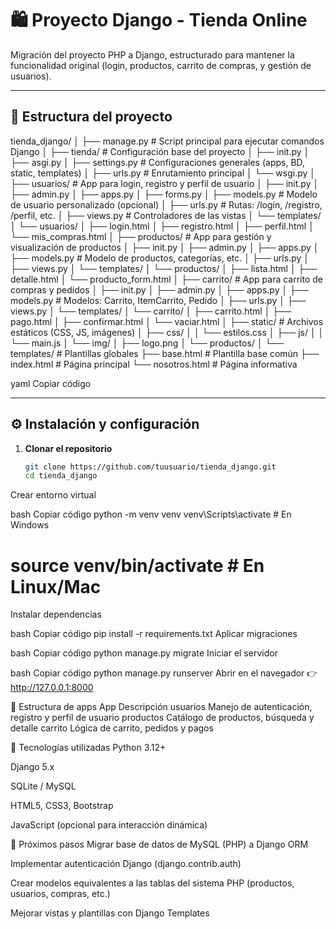 # 🛍️ Proyecto Django - Tienda Online

Migración del proyecto PHP a Django, estructurado para mantener la funcionalidad original (login, productos, carrito de compras, y gestión de usuarios).

---

## 📁 Estructura del proyecto

tienda_django/
│
├── manage.py # Script principal para ejecutar comandos Django
│
├── tienda/ # Configuración base del proyecto
│ ├── init.py
│ ├── asgi.py
│ ├── settings.py # Configuraciones generales (apps, BD, static, templates)
│ ├── urls.py # Enrutamiento principal
│ └── wsgi.py
│
├── usuarios/ # App para login, registro y perfil de usuario
│ ├── init.py
│ ├── admin.py
│ ├── apps.py
│ ├── forms.py
│ ├── models.py # Modelo de usuario personalizado (opcional)
│ ├── urls.py # Rutas: /login, /registro, /perfil, etc.
│ ├── views.py # Controladores de las vistas
│ └── templates/
│ └── usuarios/
│ ├── login.html
│ ├── registro.html
│ ├── perfil.html
│ └── mis_compras.html
│
├── productos/ # App para gestión y visualización de productos
│ ├── init.py
│ ├── admin.py
│ ├── apps.py
│ ├── models.py # Modelo de productos, categorías, etc.
│ ├── urls.py
│ ├── views.py
│ └── templates/
│ └── productos/
│ ├── lista.html
│ ├── detalle.html
│ └── producto_form.html
│
├── carrito/ # App para carrito de compras y pedidos
│ ├── init.py
│ ├── admin.py
│ ├── apps.py
│ ├── models.py # Modelos: Carrito, ItemCarrito, Pedido
│ ├── urls.py
│ ├── views.py
│ └── templates/
│ └── carrito/
│ ├── carrito.html
│ ├── pago.html
│ ├── confirmar.html
│ └── vaciar.html
│
├── static/ # Archivos estáticos (CSS, JS, imágenes)
│ ├── css/
│ │ └── estilos.css
│ ├── js/
│ │ └── main.js
│ └── img/
│ ├── logo.png
│ └── productos/
│
└── templates/ # Plantillas globales
├── base.html # Plantilla base común
├── index.html # Página principal
└── nosotros.html # Página informativa

yaml
Copiar código

---

## ⚙️ Instalación y configuración

1. **Clonar el repositorio**
   ```bash
   git clone https://github.com/tuusuario/tienda_django.git
   cd tienda_django
Crear entorno virtual

bash
Copiar código
python -m venv venv
venv\Scripts\activate   # En Windows
# source venv/bin/activate   # En Linux/Mac
Instalar dependencias

bash
Copiar código
pip install -r requirements.txt
Aplicar migraciones

bash
Copiar código
python manage.py migrate
Iniciar el servidor

bash
Copiar código
python manage.py runserver
Abrir en el navegador
👉 http://127.0.0.1:8000

🧱 Estructura de apps
App	Descripción
usuarios	Manejo de autenticación, registro y perfil de usuario
productos	Catálogo de productos, búsqueda y detalle
carrito	Lógica de carrito, pedidos y pagos

🧰 Tecnologías utilizadas
Python 3.12+

Django 5.x

SQLite / MySQL

HTML5, CSS3, Bootstrap

JavaScript (opcional para interacción dinámica)

📌 Próximos pasos
Migrar base de datos de MySQL (PHP) a Django ORM

Implementar autenticación Django (django.contrib.auth)

Crear modelos equivalentes a las tablas del sistema PHP (productos, usuarios, compras, etc.)

Mejorar vistas y plantillas con Django Templates

